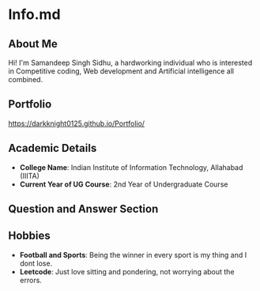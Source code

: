 # Info.md

## About Me
Hi! I'm Samandeep Singh Sidhu, a hardworking individual who is interested in Competitive coding, Web development and Artificial intelligence all combined.

## Portfolio
https://darkknight0125.github.io/Portfolio/

## Academic Details
- **College Name**: Indian Institute of Information Technology, Allahabad (IIITA)
- **Current Year of UG Course**: 2nd Year of Undergraduate Course  

## Question and Answer Section


## Hobbies
- **Football and Sports**: Being the winner in every sport is my thing and I dont lose.
- **Leetcode**: Just love sitting and pondering, not worrying about the errors.

